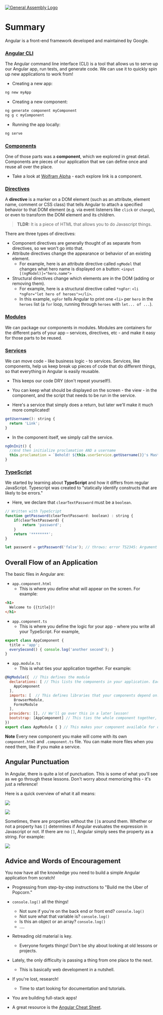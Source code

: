 [![General Assembly Logo](https://camo.githubusercontent.com/1a91b05b8f4d44b5bbfb83abac2b0996d8e26c92/687474703a2f2f692e696d6775722e636f6d2f6b6538555354712e706e67)](https://generalassemb.ly/education/web-development-immersive)

# Summary

Angular is a front-end framework developed and maintained by Google.

### [Angular CLI](https://cli.angular.io/)
The Angular command line interface (CLI) is a tool that allows us to serve up our Angular app, run tests, and generate code. We can use it to quickly spin up new applications to work from!

- Creating a new app:
```bash
ng new myApp
```

- Creating a new component:
```bash
ng generate component myComponent
ng g c myComponent
```

- Running the app locally:
```bash
ng serve
```



### [Components](https://docs.angularjs.org/guide/component)
One of those parts was a **component**, which we explored in great detail. Components are pieces of our application that we can define once and reuse all over the place.
- Take a look at [Wolfram Alpha](https://www.wolframalpha.com/) - each explore link is a component.


### [Directives](https://angular.io/guide/structural-directives)

A **directive** is a marker on a DOM element (such as an attribute, element name, comment or CSS class) that tells Angular to attach a specified behavior to that DOM element (e.g. via event listeners like `click` or `change`), or even to transform the DOM element and its children.

> **TLDR:** It is a piece of HTML that allows you to do Javascript things.

There are three types of directives:
- Component directives are generally thought of as separate from directives, so we won't go into that.
- Attribute directives change the appearance or behavior of an existing element.
  - For example, here is an attribute directive called `ngModel` that changes what hero name is displayed on a button: `<input [(ngModel)]="hero.name">`
- Structural directives change which elements are in the DOM (adding or removing them).
  - For example, here is a structural directive called `*ngFor`: `<li *ngFor="let hero of heroes"></li>`.
  - In this example, `ngFor` tells Angular to print one `<li>` per `hero` in the `heroes` list (a `for` loop, running through `heroes` with `let... of ...`).


### [Modules](https://docs.angularjs.org/guide/module)
We can package our components in modules. Modules are containers for the different parts of your app – services, directives, etc - and make it easy for those parts to be reused.


### [Services](https://docs.angularjs.org/guide/services)
We can move code - like business logic - to services. Services, like components, help us keep break up pieces of code that do different things, so that everything in Angular is easily reusable.
- This keeps our code DRY (don't repeat yourself!).
- You can keep what should be displayed on the screen - the view - in the component, and the script that needs to be run in the service.

- Here's a service that simply does a return, but later we'll make it much more complicated!
```js
getUsername(): string {
  return 'Link';
}
```
- In the component itself, we simply call the service.

```javascript
ngOnInit() {
  //And then initialize proclamation AND a username
  this.proclamation = `Behold! ${this.userService.getUsername()}'s Master Sword!`;
}
```


### [TypeScript](http://www.typescriptlang.org/docs/home.html)
We started by learning about **TypeScript** and how it differs from regular JavaScript. Typescript was created to "statically identify constructs that are likely to be errors."

- Here, we declare that `clearTextPassword` must be a `boolean`.

```js
// Written with TypeScript
function getPassword(clearTextPassword: boolean) : string {
    if(clearTextPassword) {
        return 'password';
    }
    return '********';
}

let password = getPassword('false'); // throws: error TS2345: Argument of type "false" is not assignable to parameter of type 'boolean'.
```


## Overall Flow of an Application

The basic files in Angular are:
- `app.component.html`
  - This is where you define what will appear on the screen. For example:
```html
<h1>
  Welcome to {{title}}!
</h1>
```

- `app.component.ts`
  - This is where you define the logic for your app - where you write all your TypeScript. For example,
```js
export class AppComponent {
  title = 'app';
  everySecond() { console.log('another second'); }
}
```

- `app.module.ts`
  - This is what ties your application together. For example:
```js
@NgModule({  // This defines the module
  declarations: [ // This lists the components in your application. Each time you make a new component, you add it here
    AppComponent
  ],
  imports: [  // This defines libraries that your components depend on. We have a form on the screen, so we need the forms library from Angular.
    BrowserModule,
    FormsModule
  ],
  providers: [], // We'll go over this in a later lesson!
  bootstrap: [AppComponent] // This ties the whole component together, saying "Here is everything for this component"
})
export class AppModule { } // This makes your component available for other files to use (like displaying it in index.html)
```

**Note** Every new component you make will come with its own `component.html` and `.component.ts` file. You can make more files when you need them, like if you make a service.



## Angular Punctuation

In Angular, there is quite a lot of punctuation. This is some of what you'll see as we go through these lessons. Don't worry about memorizing this - it's just a reference!

Here is a quick overview of what it all means:

![](images/punctuation1.png)

![](images/punctuation2.png)

Sometimes, there are properties without the `[]`s around them. Whether or not a property has `[]` determines if Angular evaluates the expression in Javascript or not. If there are no `[]`, Angular simply sees the property as a string. For example:

![](images/punctuation3.png)


## Advice and Words of Encouragement

You now have all the knowledge you need to build a simple Angular application from scratch!

- Progressing from step-by-step instructions to "Build me the Uber of Popcorn."
- `console.log()` all the things!
  - Not sure if you're on the back end or front end?  `console.log()`
  - Not sure what that variable is? `console.log()`
  - Is this an object or an array?  `console.log()`
  - ....
- Retreading old material is key.
  - Everyone forgets things! Don't be shy about looking at old lessons or projects.
- Lately, the only difficulty is passing a thing from one place to the next.
  - This is basically web development in a nutshell.
- If you're lost, research!
  - Time to start looking for documentation and tutorials.
- You are building full-stack apps!

- A great resource is the [Angular Cheat Sheet](https://angular.io/guide/cheatsheet).
